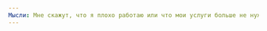 ```yaml
---
Мысли: Мне скажут, что я плохо работаю или что мои услуги больше не нужны. В особенности, если это из-за того, что я работаю мало. Я покажусь некомпетентным халтурщиком. Или я буду ужасно говорить по-английски.
---
```

